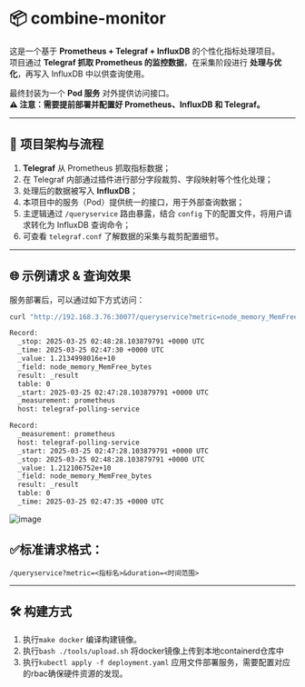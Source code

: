 # 📦 combine-monitor

这是一个基于 **Prometheus + Telegraf + InfluxDB** 的个性化指标处理项目。  
项目通过 **Telegraf 抓取 Prometheus 的监控数据**，在采集阶段进行 **处理与优化**，再写入 InfluxDB 中以供查询使用。

最终封装为一个 **Pod 服务** 对外提供访问接口。  
**⚠️ 注意：需要提前部署并配置好 Prometheus、InfluxDB 和 Telegraf。**

---

## 🧩 项目架构与流程

1. **Telegraf** 从 Prometheus 抓取指标数据；
2. 在 Telegraf 内部通过插件进行部分字段裁剪、字段映射等个性化处理；
3. 处理后的数据被写入 **InfluxDB**；
4. 本项目中的服务（Pod）提供统一的接口，用于外部查询数据；
5. 主逻辑通过 `/queryservice` 路由暴露，结合 `config` 下的配置文件，将用户请求转化为 InfluxDB 查询命令；
6. 可查看 `telegraf.conf` 了解数据的采集与裁剪配置细节。

---

## 🌐 示例请求 & 查询效果

服务部署后，可以通过如下方式访问：

```bash
curl "http://192.168.3.76:30077/queryservice?metric=node_memory_MemFree_bytes&duration=1m"

Record:
  _stop: 2025-03-25 02:48:28.103879791 +0000 UTC
  _time: 2025-03-25 02:47:30 +0000 UTC
  _value: 1.2134998016e+10
  _field: node_memory_MemFree_bytes
  result: _result
  table: 0
  _start: 2025-03-25 02:47:28.103879791 +0000 UTC
  _measurement: prometheus
  host: telegraf-polling-service

Record:
  _measurement: prometheus
  host: telegraf-polling-service
  _start: 2025-03-25 02:47:28.103879791 +0000 UTC
  _stop: 2025-03-25 02:48:28.103879791 +0000 UTC
  _value: 1.212106752e+10
  _field: node_memory_MemFree_bytes
  result: _result
  table: 0
  _time: 2025-03-25 02:47:35 +0000 UTC
```
![image](https://github.com/user-attachments/assets/e3549762-c565-47d8-84db-0a8cc4b729d4)

## ✅**标准请求格式：**
`/queryservice?metric=<指标名>&duration=<时间范围>`

---
## 🛠️ 构建方式
1. 执行`make docker` 编译构建镜像。
2. 执行`bash ./tools/upload.sh` 将docker镜像上传到本地containerd仓库中
3. 执行`kubectl apply -f deployment.yaml` 应用文件部署服务，需要配置对应的rbac确保硬件资源的发现。



